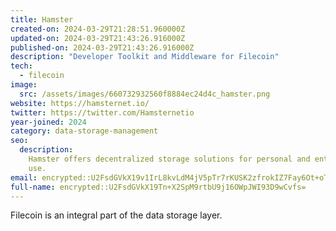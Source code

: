 ```yaml
---
title: Hamster
created-on: 2024-03-29T21:28:51.960000Z
updated-on: 2024-03-29T21:43:26.916000Z
published-on: 2024-03-29T21:43:26.916000Z
description: "Developer Toolkit and Middleware for Filecoin"
tech:
  - filecoin
image:
  src: /assets/images/660732932560f8884ec24d4c_hamster.png
website: https://hamsternet.io/
twitter: https://twitter.com/Hamsternetio
year-joined: 2024
category: data-storage-management
seo:
  description:
    Hamster offers decentralized storage solutions for personal and enterprise
    use.
email: encrypted::U2FsdGVkX19v1IrL8kvLdM4jV5pTr7rKUSK2zfrokIZ7Fay6Ot+oTN7+GCeuHQjc
full-name: encrypted::U2FsdGVkX19Tn+X2SpM9rtbU9j16OWpJWI93D9wCvfs=
---
```


Filecoin is an integral part of the data storage layer.
